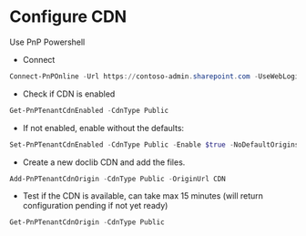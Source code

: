 # Configure CDN

Use PnP Powershell

- Connect

```powershell
Connect-PnPOnline -Url https://contoso-admin.sharepoint.com -UseWebLogin
```

- Check if CDN is enabled

```powershell
Get-PnPTenantCdnEnabled -CdnType Public
```

- If not enabled, enable without the defaults:

```powershell
Set-PnPTenantCdnEnabled -CdnType Public -Enable $true -NoDefaultOrigins
```

- Create a new doclib CDN and add the files.

```powershell
Add-PnPTenantCdnOrigin -CdnType Public -OriginUrl CDN
```

- Test if the CDN is available, can take max 15 minutes (will return configuration pending if not yet ready)

```powershell
Get-PnPTenantCdnOrigin -CdnType Public
```
